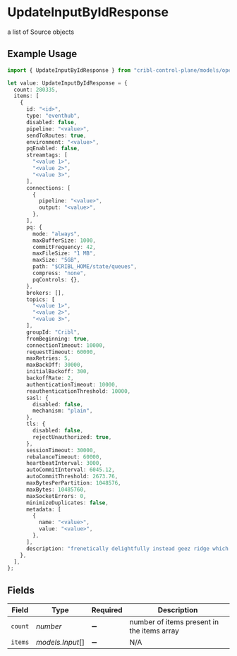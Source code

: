 # UpdateInputByIdResponse

a list of Source objects

## Example Usage

```typescript
import { UpdateInputByIdResponse } from "cribl-control-plane/models/operations";

let value: UpdateInputByIdResponse = {
  count: 280335,
  items: [
    {
      id: "<id>",
      type: "eventhub",
      disabled: false,
      pipeline: "<value>",
      sendToRoutes: true,
      environment: "<value>",
      pqEnabled: false,
      streamtags: [
        "<value 1>",
        "<value 2>",
        "<value 3>",
      ],
      connections: [
        {
          pipeline: "<value>",
          output: "<value>",
        },
      ],
      pq: {
        mode: "always",
        maxBufferSize: 1000,
        commitFrequency: 42,
        maxFileSize: "1 MB",
        maxSize: "5GB",
        path: "$CRIBL_HOME/state/queues",
        compress: "none",
        pqControls: {},
      },
      brokers: [],
      topics: [
        "<value 1>",
        "<value 2>",
        "<value 3>",
      ],
      groupId: "Cribl",
      fromBeginning: true,
      connectionTimeout: 10000,
      requestTimeout: 60000,
      maxRetries: 5,
      maxBackOff: 30000,
      initialBackoff: 300,
      backoffRate: 2,
      authenticationTimeout: 10000,
      reauthenticationThreshold: 10000,
      sasl: {
        disabled: false,
        mechanism: "plain",
      },
      tls: {
        disabled: false,
        rejectUnauthorized: true,
      },
      sessionTimeout: 30000,
      rebalanceTimeout: 60000,
      heartbeatInterval: 3000,
      autoCommitInterval: 6045.12,
      autoCommitThreshold: 2673.76,
      maxBytesPerPartition: 1048576,
      maxBytes: 10485760,
      maxSocketErrors: 0,
      minimizeDuplicates: false,
      metadata: [
        {
          name: "<value>",
          value: "<value>",
        },
      ],
      description: "frenetically delightfully instead geez ridge which oof",
    },
  ],
};
```

## Fields

| Field                                      | Type                                       | Required                                   | Description                                |
| ------------------------------------------ | ------------------------------------------ | ------------------------------------------ | ------------------------------------------ |
| `count`                                    | *number*                                   | :heavy_minus_sign:                         | number of items present in the items array |
| `items`                                    | *models.Input*[]                           | :heavy_minus_sign:                         | N/A                                        |